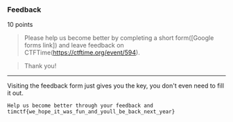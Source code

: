 ### Feedback
10 points
> Please help us become better by completing a short form([Google forms link]) and leave feedback on CTFTime(https://ctftime.org/event/594).

> Thank you!

---

Visiting the feedback form just gives you the key, you don't even need to fill it out.

```
Help us become better through your feedback and timctf{we_hope_it_was_fun_and_youll_be_back_next_year}
```

